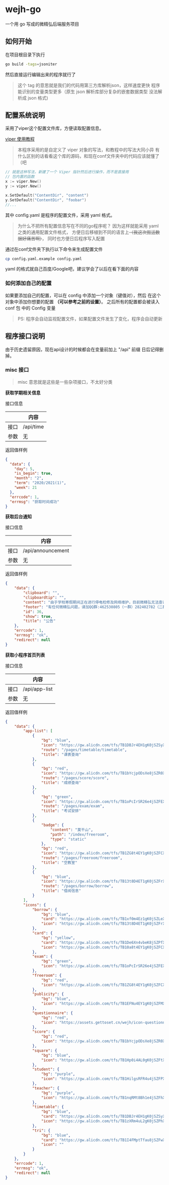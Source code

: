 # wejh-go

一个用 go 写成的微精弘后端服务项目

## 如何开始

在项目根目录下执行
```bash
go build -tags=jsoniter
```

然后直接运行编辑出来的程序就行了

> 这个 tag 的意思就是我们的代码用第三方库解析json，这样速度更快
> 程序能识别的变量类型更多（原生 json 解析库部分复杂的嵌套数据类型
> 没法解析成 json 格式)

## 配置系统说明

采用了viper这个配置文件库，方便读取配置信息。

[viper 使用教程](https://www.liwenzhou.com/posts/Go/viper_tutorial/#autoid-1-4-3)

> 本程序采用的是自定义了 viper 对象的写法，和教程中的写法大同小异
> 有什么区别的话看看这个库的源码，和现在conf文件夹中的代码应该就懂了（吧

```go
// 就是这种写法，新建了一个 Viper 指针然后进行操作，而不是直接用
// 包内置的函数
x := viper.New()
y := viper.New()

x.SetDefault("ContentDir", "content")
y.SetDefault("ContentDir", "foobar")
//...
```

其中 config.yaml 是程序的配置文件，采用 yaml 格式。

> 为什么不把所有配置信息写在不同的go程序呢？
> 因为这样就能采用 yaml 之类的通用配置文件格式，
> 方便日后移植到不同的语言上~~（我这次搬运数据好痛苦啊）~~，
> 同时也方便日后程序写入配置

通过在conf文件夹下执行以下命令来生成配置文件

```bash
cp config.yaml.example config.yaml
```

yaml 的格式就自己百度/Google吧，建议学会了以后在看下面的内容

### 如何添加自己的配置

如果要添加自己的配置，可以在 config 中添加一个对象（键值对），然后 在这个对象中添加你想要的配置 **（可以参考之前的设置）**。
之后所有的配置都会被读入 conf 包 中的 Config 变量

> PS: 程序会自动监视配置文件，如果配置文件发生了变化，程序会自动更新

## 程序接口说明

由于历史遗留原因，现在api设计的时候都会在变量前加上 "/api" 前缀 日后记得删掉。

### misc 接口

> misc 意思就是这些是一些杂项接口，不太好分类

**获取学期相关信息**

接口信息

|  | 内容 | 
| --- | --- |
| 接口 | /api/time |
| 参数 | 无 |

返回值样例

```json
{
  "data": {
    "day": 5,
    "is_begin": true,
    "month": "2",
    "term": "2020/2021(1)",
    "week": 21
  },
  "errcode": 1,
  "errmsg": "获取时间成功"
}
```

**获取后台通知** 

接口信息

|  | 内容 | 
| --- | --- |
| 接口 | /api/announcement |
| 参数 | 无 |

返回值样例
```json
{
    "data": {
        "clipboard": "",
        "clipboardtip": "",
        "content": "由于学校寒假期间正在进行停电检修及网络维护，目前微精弘无法查询到最新的课表、成绩等信息",
        "footer": "有任何微精弘问题，请加QQ群:462530805（一群）282402782（二群）",
        "id": 36,
        "show": true,
        "title": "公告"
    },
    "errcode": 1,
    "errmsg": "ok",
    "redirect": null
}
```

**获取小程序首页列表**

接口信息

| | 内容 |
|--- | --- |
| 接口 | /api/app-list |
| 参数 | 无 |

返回值样例

```json
{
    "data": {
        "app-list": [
            {
                "bg": "blue",
                "icon": "https://gw.alicdn.com/tfs/TB1DBJr4EH1gK0jSZSyXXXtlpXa-1125-300.png",
                "route": "/pages/timetable/timetable",
                "title": "课表查询"
            },
            {
                "bg": "red",
                "icon": "https://gw.alicdn.com/tfs/TB1bYcjpODsXe8jSZR0XXXK6FXa-652-652.png",
                "route": "/pages/score/score",
                "title": "成绩查询"
            },
            {
                "bg": "green",
                "icon": "https://gw.alicdn.com/tfs/TB1oPcIrSR26e4jSZFEXXbwuXXa-652-652.png",
                "route": "/pages/exam/exam",
                "title": "考试安排"
            },
            {
                "badge": {
                    "content": "莫干山",
                    "path": "/index/freeroom",
                    "type": "static"
                },
                "bg": "red",
                "icon": "https://gw.alicdn.com/tfs/TB1ZG8t4EY1gK0jSZFCXXcwqXXa-652-652.png",
                "route": "/pages/freeroom/freeroom",
                "title": "空教室"
            },
            {
                "bg": "blue",
                "icon": "https://gw.alicdn.com/tfs/TB13t8D4ET1gK0jSZFrXXcNCXXa-652-652.png",
                "route": "/pages/borrow/borrow",
                "title": "借阅信息"
            }
        ],
        "icons": {
            "borrow": {
                "bg": "blue",
                "card": "https://gw.alicdn.com/tfs/TB1xf0m4Ez1gK0jSZLeXXb9kVXa-1125-300.png",
                "icon": "https://gw.alicdn.com/tfs/TB13t8D4ET1gK0jSZFrXXcNCXXa-652-652.png"
            },
            "card": {
                "bg": "yellow",
                "card": "https://gw.alicdn.com/tfs/TB1De6Xn4vbeK8jSZPfXXariXXa-1125-300.png",
                "icon": "https://gw.alicdn.com/tfs/TB10a8t4EY1gK0jSZFCXXcwqXXa-652-652.png"
            },
            "exam": {
                "bg": "green",
                "icon": "https://gw.alicdn.com/tfs/TB1oPcIrSR26e4jSZFEXXbwuXXa-652-652.png"
            },
            "freeroom": {
                "bg": "red",
                "icon": "https://gw.alicdn.com/tfs/TB1ZG8t4EY1gK0jSZFCXXcwqXXa-652-652.png"
            },
            "publicity": {
                "bg": "blue",
                "icon": "https://gw.alicdn.com/tfs/TB1EFNu4EY1gK0jSZFMXXaWcVXa-425-400.png"
            },
            "questionnaire": {
                "bg": "red",
                "icon": "https://assets.gettoset.cn/wejh/icon-questionnaire-652-652.png"
            },
            "score": {
                "bg": "red",
                "icon": "https://gw.alicdn.com/tfs/TB1bYcjpODsXe8jSZR0XXXK6FXa-652-652.png"
            },
            "square": {
                "bg": "blue",
                "icon": "https://gw.alicdn.com/tfs/TB1Hp0i4AL0gK0jSZFtXXXQCXXa-400-400.png"
            },
            "student": {
                "bg": "purple",
                "icon": "https://gw.alicdn.com/tfs/TB1HilgsRFR4u4jSZFPXXanzFXa-652-652.png"
            },
            "teacher": {
                "bg": "purple",
                "icon": "https://gw.alicdn.com/tfs/TB1nqRMt8Bh1e4jSZFhXXcC9VXa-652-652.png"
            },
            "timetable": {
                "bg": "blue",
                "card": "https://gw.alicdn.com/tfs/TB1DBJr4EH1gK0jSZSyXXXtlpXa-1125-300.png",
                "icon": "https://gw.alicdn.com/tfs/TB1zXRm4uL2gK0jSZPhXXahvXXa-652-652.png"
            },
            "tri": {
                "bg": "blue",
                "card": "https://gw.alicdn.com/tfs/TB1I4FMptTfau8jSZFwXXX1mVXa-2055-702.png",
                "icon": ""
            }
        }
    },
    "errcode": 1,
    "errmsg": "ok",
    "redirect": null
}
```